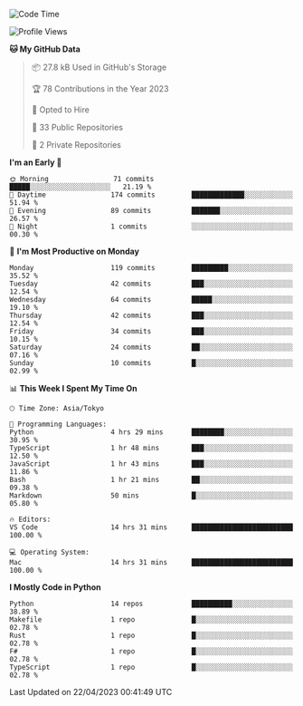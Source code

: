 <!--START_SECTION:waka-->
![Code Time](http://img.shields.io/badge/Code%20Time-641%20hrs%2031%20mins-blue)

![Profile Views](http://img.shields.io/badge/Profile%20Views-0-blue)

**🐱 My GitHub Data** 

> 📦 27.8 kB Used in GitHub's Storage 
 > 
> 🏆 78 Contributions in the Year 2023
 > 
> 💼 Opted to Hire
 > 
> 📜 33 Public Repositories 
 > 
> 🔑 2 Private Repositories 
 > 
**I'm an Early 🐤** 

```text
🌞 Morning                71 commits          █████░░░░░░░░░░░░░░░░░░░░   21.19 % 
🌆 Daytime                174 commits         █████████████░░░░░░░░░░░░   51.94 % 
🌃 Evening                89 commits          ███████░░░░░░░░░░░░░░░░░░   26.57 % 
🌙 Night                  1 commits           ░░░░░░░░░░░░░░░░░░░░░░░░░   00.30 % 
```
📅 **I'm Most Productive on Monday** 

```text
Monday                   119 commits         █████████░░░░░░░░░░░░░░░░   35.52 % 
Tuesday                  42 commits          ███░░░░░░░░░░░░░░░░░░░░░░   12.54 % 
Wednesday                64 commits          █████░░░░░░░░░░░░░░░░░░░░   19.10 % 
Thursday                 42 commits          ███░░░░░░░░░░░░░░░░░░░░░░   12.54 % 
Friday                   34 commits          ███░░░░░░░░░░░░░░░░░░░░░░   10.15 % 
Saturday                 24 commits          ██░░░░░░░░░░░░░░░░░░░░░░░   07.16 % 
Sunday                   10 commits          █░░░░░░░░░░░░░░░░░░░░░░░░   02.99 % 
```


📊 **This Week I Spent My Time On** 

```text
🕑︎ Time Zone: Asia/Tokyo

💬 Programming Languages: 
Python                   4 hrs 29 mins       ████████░░░░░░░░░░░░░░░░░   30.95 % 
TypeScript               1 hr 48 mins        ███░░░░░░░░░░░░░░░░░░░░░░   12.50 % 
JavaScript               1 hr 43 mins        ███░░░░░░░░░░░░░░░░░░░░░░   11.86 % 
Bash                     1 hr 21 mins        ██░░░░░░░░░░░░░░░░░░░░░░░   09.38 % 
Markdown                 50 mins             █░░░░░░░░░░░░░░░░░░░░░░░░   05.80 % 

🔥 Editors: 
VS Code                  14 hrs 31 mins      █████████████████████████   100.00 % 

💻 Operating System: 
Mac                      14 hrs 31 mins      █████████████████████████   100.00 % 
```

**I Mostly Code in Python** 

```text
Python                   14 repos            ██████████░░░░░░░░░░░░░░░   38.89 % 
Makefile                 1 repo              █░░░░░░░░░░░░░░░░░░░░░░░░   02.78 % 
Rust                     1 repo              █░░░░░░░░░░░░░░░░░░░░░░░░   02.78 % 
F#                       1 repo              █░░░░░░░░░░░░░░░░░░░░░░░░   02.78 % 
TypeScript               1 repo              █░░░░░░░░░░░░░░░░░░░░░░░░   02.78 % 
```




 Last Updated on 22/04/2023 00:41:49 UTC
<!--END_SECTION:waka-->
